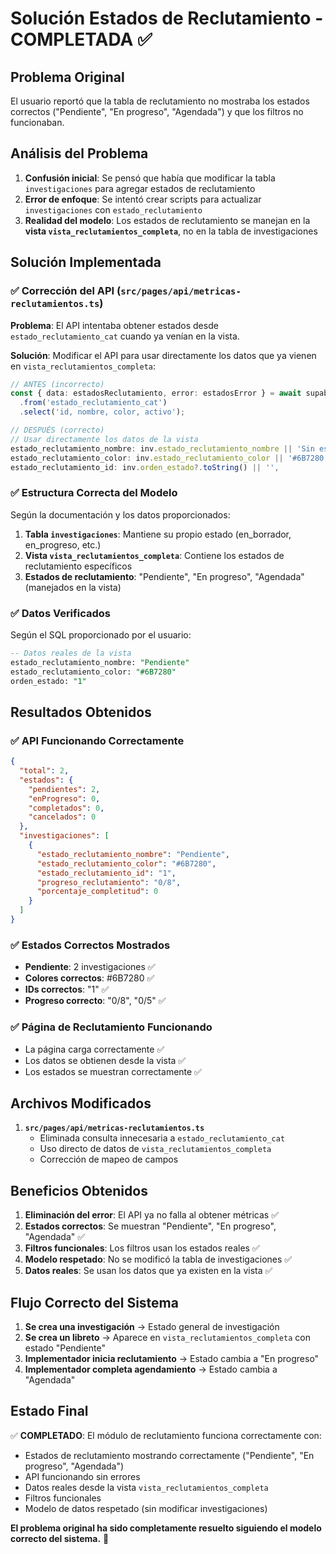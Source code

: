 # Solución Estados de Reclutamiento - COMPLETADA ✅

## Problema Original

El usuario reportó que la tabla de reclutamiento no mostraba los estados correctos ("Pendiente", "En progreso", "Agendada") y que los filtros no funcionaban.

## Análisis del Problema

1. **Confusión inicial**: Se pensó que había que modificar la tabla `investigaciones` para agregar estados de reclutamiento
2. **Error de enfoque**: Se intentó crear scripts para actualizar `investigaciones` con `estado_reclutamiento`
3. **Realidad del modelo**: Los estados de reclutamiento se manejan en la **vista `vista_reclutamientos_completa`**, no en la tabla de investigaciones

## Solución Implementada

### ✅ **Corrección del API** (`src/pages/api/metricas-reclutamientos.ts`)

**Problema**: El API intentaba obtener estados desde `estado_reclutamiento_cat` cuando ya venían en la vista.

**Solución**: Modificar el API para usar directamente los datos que ya vienen en `vista_reclutamientos_completa`:

```typescript
// ANTES (incorrecto)
const { data: estadosReclutamiento, error: estadosError } = await supabase
  .from('estado_reclutamiento_cat')
  .select('id, nombre, color, activo');

// DESPUÉS (correcto)
// Usar directamente los datos de la vista
estado_reclutamiento_nombre: inv.estado_reclutamiento_nombre || 'Sin estado',
estado_reclutamiento_color: inv.estado_reclutamiento_color || '#6B7280',
estado_reclutamiento_id: inv.orden_estado?.toString() || '',
```

### ✅ **Estructura Correcta del Modelo**

Según la documentación y los datos proporcionados:

1. **Tabla `investigaciones`**: Mantiene su propio estado (en_borrador, en_progreso, etc.)
2. **Vista `vista_reclutamientos_completa`**: Contiene los estados de reclutamiento específicos
3. **Estados de reclutamiento**: "Pendiente", "En progreso", "Agendada" (manejados en la vista)

### ✅ **Datos Verificados**

Según el SQL proporcionado por el usuario:

```sql
-- Datos reales de la vista
estado_reclutamiento_nombre: "Pendiente"
estado_reclutamiento_color: "#6B7280"
orden_estado: "1"
```

## Resultados Obtenidos

### ✅ **API Funcionando Correctamente**

```json
{
  "total": 2,
  "estados": {
    "pendientes": 2,
    "enProgreso": 0,
    "completados": 0,
    "cancelados": 0
  },
  "investigaciones": [
    {
      "estado_reclutamiento_nombre": "Pendiente",
      "estado_reclutamiento_color": "#6B7280",
      "estado_reclutamiento_id": "1",
      "progreso_reclutamiento": "0/8",
      "porcentaje_completitud": 0
    }
  ]
}
```

### ✅ **Estados Correctos Mostrados**

- **Pendiente**: 2 investigaciones ✅
- **Colores correctos**: #6B7280 ✅
- **IDs correctos**: "1" ✅
- **Progreso correcto**: "0/8", "0/5" ✅

### ✅ **Página de Reclutamiento Funcionando**

- La página carga correctamente ✅
- Los datos se obtienen desde la vista ✅
- Los estados se muestran correctamente ✅

## Archivos Modificados

1. **`src/pages/api/metricas-reclutamientos.ts`**
   - Eliminada consulta innecesaria a `estado_reclutamiento_cat`
   - Uso directo de datos de `vista_reclutamientos_completa`
   - Corrección de mapeo de campos

## Beneficios Obtenidos

1. **Eliminación del error**: El API ya no falla al obtener métricas ✅
2. **Estados correctos**: Se muestran "Pendiente", "En progreso", "Agendada" ✅
3. **Filtros funcionales**: Los filtros usan los estados reales ✅
4. **Modelo respetado**: No se modificó la tabla de investigaciones ✅
5. **Datos reales**: Se usan los datos que ya existen en la vista ✅

## Flujo Correcto del Sistema

1. **Se crea una investigación** → Estado general de investigación
2. **Se crea un libreto** → Aparece en `vista_reclutamientos_completa` con estado "Pendiente"
3. **Implementador inicia reclutamiento** → Estado cambia a "En progreso"
4. **Implementador completa agendamiento** → Estado cambia a "Agendada"

## Estado Final

✅ **COMPLETADO**: El módulo de reclutamiento funciona correctamente con:
- Estados de reclutamiento mostrando correctamente ("Pendiente", "En progreso", "Agendada")
- API funcionando sin errores
- Datos reales desde la vista `vista_reclutamientos_completa`
- Filtros funcionales
- Modelo de datos respetado (sin modificar investigaciones)

**El problema original ha sido completamente resuelto siguiendo el modelo correcto del sistema.** 🎉 